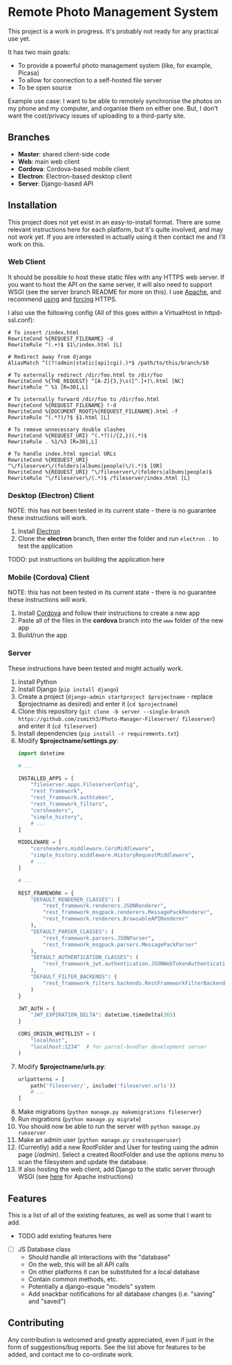 # Remote Photo Management System

This project is a work in progress. It's probably not ready for any practical use yet.

It has two main goals:
- To provide a powerful photo management system (like, for example, Picasa)
- To allow for connection to a self-hosted file server
- To be open source

Example use case: I want to be able to remotely synchronise the photos on my phone and my computer, and organise them on either one. But, I don't want the cost/privacy issues of uploading to a third-party site.

## Branches

- **Master**: shared client-side code
- **Web**: main web client
- **Cordova**: Cordova-based mobile client
- **Electron**: Electron-based desktop client
- **Server**: Django-based API

## Installation

This project does not yet exist in an easy-to-install format. There are some relevant instructions here for each platform, but it's quite involved, and may not work yet. If you are interested in actually using it then contact me and I'll work on this.

### Web Client

It should be possible to host these static files with any HTTPS web server. If you want to host the API on the same server, it will also need to support WSGI (see the server branch README for more on this).
I use [Apache](https://httpd.apache.org/), and recommend [using](https://httpd.apache.org/docs/2.4/ssl/ssl_howto.html) and [forcing](https://wiki.apache.org/httpd/RewriteHTTPToHTTPS) HTTPS.

I also use the following config (All of this goes within a VirtualHost in httpd-ssl.conf):

```
# To insert /index.html
RewriteCond %{REQUEST_FILENAME} -d
RewriteRule ^(.+)$ $1\/index.html [L]

# Redirect away from django
AliasMatch ^((?!admin|static|api|cgi).)*$ /path/to/this/branch/$0

# To externally redirect /dir/foo.html to /dir/foo
RewriteCond %{THE_REQUEST} ^[A-Z]{3,}\s([^.]+)\.html [NC]
RewriteRule ^ %1 [R=301,L]

# To internally forward /dir/foo to /dir/foo.html
RewriteCond %{REQUEST_FILENAME} !-d
RewriteCond %{DOCUMENT_ROOT}%{REQUEST_FILENAME}.html -f
RewriteRule ^(.*?)/?$ $1.html [L]

# To remove unnecessary double slashes
RewriteCond %{REQUEST_URI} ^(.*?)(/{2,})(.*)$
RewriteRule . %1/%3 [R=301,L]

# To handle index.html special URLs
RewriteCond %{REQUEST_URI} ^\/fileserver\/(folders|albums|people)\/(.*)$ [OR]
RewriteCond %{REQUEST_URI} ^\/fileserver\/(folders|albums|people)$
RewriteRule ^\/fileserver\/(.*)$ /fileserver/index.html [L]
```

### Desktop (Electron) Client

NOTE: this has not been tested in its current state - there is no guarantee these instructions will work.

1) Install [Electron](https://electronjs.org/)
2) Clone the **electron** branch, then enter the folder and run `electron .` to test the application

TODO: put instructions on building the application here

### Mobile (Cordova) Client

NOTE: this has not been tested in its current state - there is no guarantee these instructions will work.

1) Install [Cordova](https://cordova.apache.org/) and follow their instructions to create a new app
2) Paste all of the files in the **cordova** branch into the `www` folder of the new app
3) Build/run the app

### Server

These instructions have been tested and might actually work.

1) Install Python
2) Install Django (`pip install django`)
3) Create a project (`django-admin startproject $projectname` - replace $projectname as desired) and enter it (`cd $projectname`)
4) Clone this repository (`git clone -b server --single-branch https://github.com/zsmith3/Photo-Manager-Fileserver/ fileserver`) and enter it (`cd fileserver`)
5) Install dependencies (`pip install -r requirements.txt`)
6) Modify **$projectname/settings.py**:
	```python
	import datetime

	# ...

	INSTALLED_APPS = [
		"fileserver.apps.FileserverConfig",
		"rest_framework",
		"rest_framework.authtoken",
		"rest_framework_filters",
		"corsheaders",
		"simple_history",
		# ...
	]

	MIDDLEWARE = [
    	"corsheaders.middleware.CorsMiddleware",
		"simple_history.middleware.HistoryRequestMiddleware",
		# ...
	]

	# ...

	REST_FRAMEWORK = {
		"DEFAULT_RENDERER_CLASSES": (
			"rest_framework.renderers.JSONRenderer",
			"rest_framework_msgpack.renderers.MessagePackRenderer",
			"rest_framework.renderers.BrowsableAPIRenderer"
		),
		"DEFAULT_PARSER_CLASSES": (
			"rest_framework.parsers.JSONParser",
			"rest_framework_msgpack.parsers.MessagePackParser"
		),
		"DEFAULT_AUTHENTICATION_CLASSES": (
			"rest_framework_jwt.authentication.JSONWebTokenAuthentication",
		),
		"DEFAULT_FILTER_BACKENDS": (
			"rest_framework_filters.backends.RestFrameworkFilterBackend",
		)
	}

	JWT_AUTH = {
		"JWT_EXPIRATION_DELTA": datetime.timedelta(365)
	}

	CORS_ORIGIN_WHITELIST = (
		"localhost",
		"localhost:1234"  # for parcel-bundler development server
	)
	```
7) Modify **$projectname/urls.py**:
	```python
	urlpatterns = [
		path('fileserver/', include('fileserver.urls'))
		# ...
	]
	```
8) Make migrations (`python manage.py makemigrations fileserver`)
9) Run migrations (`python manage.py migrate`)
10) You should now be able to run the server with `python manage.py runserver`
11) Make an admin user (`python manage.py createsuperuser`)
12) (Currently) add a new RootFolder and User for testing using the admin page (*/admin*). Select a created RootFolder and use the options menu to scan the filesystem and update the database.
13) If also hosting the web client, add Django to the static server through WSGI (see [here](https://docs.djangoproject.com/en/2.1/howto/deployment/wsgi/modwsgi/) for Apache instructions)

## Features

This is a list of all of the existing features, as well as some that I want to add.

- TODO add existing features here
- [ ] JS Database class
	- Should handle all interactions with the "database"
    - On the web, this will be all API calls
	- On other platforms it can be substituted for a local database
	- Contain common methods, etc.
	- Potentially a django-esque "models" system
	- Add snackbar notifications for all database changes (i.e. "saving" and "saved")

## Contributing

Any contribution is welcomed and greatly appreciated, even if just in the form of suggestions/bug reports. See the list above for features to be added, and contact me to co-ordinate work.
